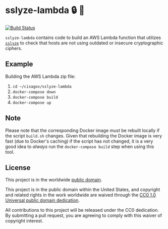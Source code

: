 # sslyze-lambda :lock: :key: #

[![Build Status](https://travis-ci.com/cisagov/sslyze-lambda.svg?branch=develop)](https://travis-ci.com/cisagov/sslyze-lambda)

`sslyze-lambda` contains code to build an AWS Lambda function that
utilizes [`sslyze`](https://github.com/nabla-c0d3/sslyze) to check
that hosts are not using outdated or insecure cryptographic ciphers.

## Example ##

Building the AWS Lambda zip file:
1. `cd ~/cisagov/sslyze-lambda`
2. `docker-compose down`
2. `docker-compose build`
3. `docker-compose up`

## Note ##

Please note that the corresponding Docker image _must_ be rebuilt
locally if the script `build.sh` changes.  Given that rebuilding the
Docker image is very fast (due to Docker's caching) if the script has
not changed, it is a very good idea to _always_ run the
`docker-compose build` step when using this tool.

## License ##

This project is in the worldwide [public domain](LICENSE.md).

This project is in the public domain within the United States, and
copyright and related rights in the work worldwide are waived through
the [CC0 1.0 Universal public domain
dedication](https://creativecommons.org/publicdomain/zero/1.0/).

All contributions to this project will be released under the CC0
dedication. By submitting a pull request, you are agreeing to comply
with this waiver of copyright interest.
